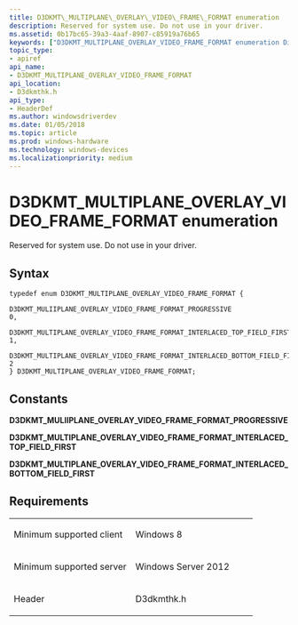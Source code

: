 ```yaml
---
title: D3DKMT\_MULTIPLANE\_OVERLAY\_VIDEO\_FRAME\_FORMAT enumeration
description: Reserved for system use. Do not use in your driver.
ms.assetid: 0b17bc65-39a3-4aaf-8907-c85919a76b65
keywords: ["D3DKMT_MULTIPLANE_OVERLAY_VIDEO_FRAME_FORMAT enumeration Display Devices"]
topic_type:
- apiref
api_name:
- D3DKMT_MULTIPLANE_OVERLAY_VIDEO_FRAME_FORMAT
api_location:
- D3dkmthk.h
api_type:
- HeaderDef
ms.author: windowsdriverdev
ms.date: 01/05/2018
ms.topic: article
ms.prod: windows-hardware
ms.technology: windows-devices
ms.localizationpriority: medium
---
```


# D3DKMT\_MULTIPLANE\_OVERLAY\_VIDEO\_FRAME\_FORMAT enumeration


Reserved for system use. Do not use in your driver.

Syntax
------

```ManagedCPlusPlus
typedef enum D3DKMT_MULTIPLANE_OVERLAY_VIDEO_FRAME_FORMAT {
  D3DKMT_MULIIPLANE_OVERLAY_VIDEO_FRAME_FORMAT_PROGRESSIVE                    = 0,
  D3DKMT_MULTIPLANE_OVERLAY_VIDEO_FRAME_FORMAT_INTERLACED_TOP_FIELD_FIRST     = 1,
  D3DKMT_MULTIPLANE_OVERLAY_VIDEO_FRAME_FORMAT_INTERLACED_BOTTOM_FIELD_FIRST  = 2
} D3DKMT_MULTIPLANE_OVERLAY_VIDEO_FRAME_FORMAT;
```

Constants
---------

<span id="D3DKMT_MULIIPLANE_OVERLAY_VIDEO_FRAME_FORMAT_PROGRESSIVE"></span><span id="d3dkmt_muliiplane_overlay_video_frame_format_progressive"></span>**D3DKMT\_MULIIPLANE\_OVERLAY\_VIDEO\_FRAME\_FORMAT\_PROGRESSIVE**

<span id="D3DKMT_MULTIPLANE_OVERLAY_VIDEO_FRAME_FORMAT_INTERLACED_TOP_FIELD_FIRST"></span><span id="d3dkmt_multiplane_overlay_video_frame_format_interlaced_top_field_first"></span>**D3DKMT\_MULTIPLANE\_OVERLAY\_VIDEO\_FRAME\_FORMAT\_INTERLACED\_TOP\_FIELD\_FIRST**

<span id="D3DKMT_MULTIPLANE_OVERLAY_VIDEO_FRAME_FORMAT_INTERLACED_BOTTOM_FIELD_FIRST"></span><span id="d3dkmt_multiplane_overlay_video_frame_format_interlaced_bottom_field_first"></span>**D3DKMT\_MULTIPLANE\_OVERLAY\_VIDEO\_FRAME\_FORMAT\_INTERLACED\_BOTTOM\_FIELD\_FIRST**

Requirements
------------

<table>
<colgroup>
<col width="50%" />
<col width="50%" />
</colgroup>
<tbody>
<tr class="odd">
<td align="left"><p>Minimum supported client</p></td>
<td align="left"><p>Windows 8</p></td>
</tr>
<tr class="even">
<td align="left"><p>Minimum supported server</p></td>
<td align="left"><p>Windows Server 2012</p></td>
</tr>
<tr class="odd">
<td align="left"><p>Header</p></td>
<td align="left">D3dkmthk.h</td>
</tr>
</tbody>
</table>

 

 






